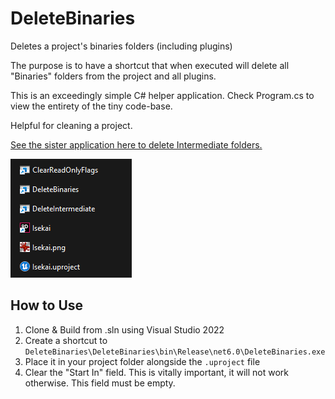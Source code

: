 # DeleteBinaries
Deletes a project's binaries folders (including plugins)

The purpose is to have a shortcut that when executed will delete all "Binaries" folders from the project and all plugins.

This is an exceedingly simple C# helper application. Check Program.cs to view the entirety of the tiny code-base.

Helpful for cleaning a project.

[See the sister application here to delete Intermediate folders.](https://github.com/Vaei/DeleteIntermediate)

![example](https://github.com/Vaei/DeleteBinaries/blob/files/helper_example.png)

## How to Use

1. Clone & Build from .sln using Visual Studio 2022
2. Create a shortcut to `DeleteBinaries\DeleteBinaries\bin\Release\net6.0\DeleteBinaries.exe`
3. Place it in your project folder alongside the `.uproject` file
4. Clear the "Start In" field. This is vitally important, it will not work otherwise. This field must be empty.
